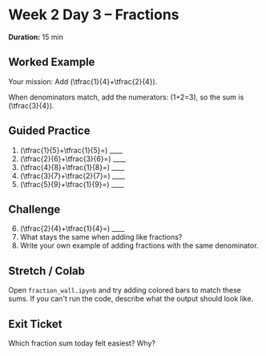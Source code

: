 # Week 2 Day 3 – Fractions

**Duration:** 15 min

## Worked Example
Your mission: Add \(\tfrac{1}{4}+\tfrac{2}{4}\).

When denominators match, add the numerators: \(1+2=3\), so the sum is \(\tfrac{3}{4}\).

## Guided Practice
1. \(\tfrac{1}{5}+\tfrac{1}{5}=\) ____
2. \(\tfrac{2}{6}+\tfrac{3}{6}=\) ____
3. \(\tfrac{4}{8}+\tfrac{1}{8}=\) ____
4. \(\tfrac{3}{7}+\tfrac{2}{7}=\) ____
5. \(\tfrac{5}{9}+\tfrac{1}{9}=\) ____

## Challenge
6. \(\tfrac{2}{4}+\tfrac{1}{4}=\) ____
7. What stays the same when adding like fractions?
8. Write your own example of adding fractions with the same denominator.

## Stretch / Colab
Open `fraction_wall.ipynb` and try adding colored bars to match these sums.
If you can't run the code, describe what the output should look like.

## Exit Ticket
Which fraction sum today felt easiest? Why?
